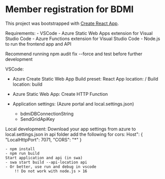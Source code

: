 # Member registration for BDMI

This project was bootstrapped with [Create React App](https://github.com/facebook/create-react-app).


Requirements:
    - VSCode
        - Azure Static Web Apps extension for Visual Studio Code
        - Azure Functions extension for Visual Studio Code
        - Node.js to run the frontend app and API

Recommend running npm audit fix --force and test before further development


VSCode:
- Azure Create Static Web App
    Build preset: React
    App location: /
    Build location: build

- Azure Static Web App: Create HTTP Function

- Application settings: (Azure portal and local.settings.json)
    - bdmiDBConnectionString
    - SendGridApiKey

Local development: 
    Download your app settings from azure to local.settings.json in api folder
    add the following for cors:
        Host": {
            "LocalHttpPort": 7071,
            "CORS": "*"
        }

    - npm install
    - npm run build
    Start application and api (in swa)
    - swa start build --api-location api
    - Or better, use run and debug in vscode
        !! Do not work with node.js > 16
        